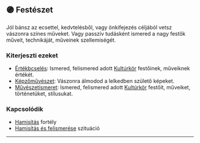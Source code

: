 ## 🟣 Festészet

Jól bánsz az ecsettel, kedvtelésből, vagy önkifejezés céljából vetsz vászonra színes műveket. Vagy passzív tudásként ismered a nagy festők műveit, technikáját, műveinek szellemiségét.

### Kiterjeszti ezeket

- [Értékbcselés](../kepzettsegek.szekunder/ertekbecsles.md): Ismered, felismered adott [Kultúrkör](../fortelyok.kiemelt/kulturkor.md) festőinek, műveiknek értékét.
- [Képzőművészet](../kepzettsegek.szekunder/kepzomuveszet.md): Vászonra álmodod a lelkedben születő képeket.
- [Művészetismeret](../kepzettsegek.szekunder/muveszetismeret.md): Ismered, felismered adott [Kultúrkör](../fortelyok.kiemelt/kulturkor.md) festőit, műveiket, történetüket, stílusukat.

### Kapcsolódik

- [Hamisítás](../fortelyok.altalanos/hamisitas.md) fortély
- [Hamisítás és felismerése](../szituaciok/hamisitas_es_felismerese.md) szituáció

---
